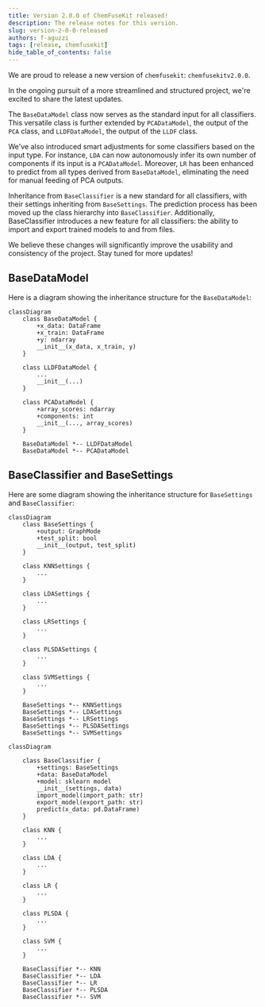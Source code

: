 ```yaml
---
title: Version 2.0.0 of ChemFuseKit released!
description: The release notes for this version.
slug: version-2-0-0-released
authors: f-aguzzi
tags: [release, chemfusekit]
hide_table_of_contents: false
---
```


We are proud to release a new version of `chemfusekit`: `chemfusekitv2.0.0`.

In the ongoing pursuit of a more streamlined and structured project, we're excited to share the latest updates.

The `BaseDataModel` class now serves as the standard input for all classifiers. This versatile class is further extended by `PCADataModel`, the output of the `PCA` class, and `LLDFDataModel`, the output of the `LLDF` class.

We've also introduced smart adjustments for some classifiers based on the input type. For instance, `LDA` can now autonomously infer its own number of components if its input is a `PCADataModel`. Moreover, `LR` has been enhanced to predict from all types derived from `BaseDataModel`, eliminating the need for manual feeding of PCA outputs.

Inheritance from `BaseClassifier` is a new standard for all classifiers, with their settings inheriting from `BaseSettings`. The prediction process has been moved up the class hierarchy into `BaseClassifier`. Additionally, BaseClassifier introduces a new feature for all classifiers: the ability to import and export trained models to and from files.

We believe these changes will significantly improve the usability and consistency of the project. Stay tuned for more updates!

<!-- truncate -->

## BaseDataModel

Here is a diagram showing the inheritance structure for the `BaseDataModel`:

```mermaid
classDiagram
    class BaseDataModel {
        +x_data: DataFrame
        +x_train: DataFrame
        +y: ndarray
        __init__(x_data, x_train, y)
    }

    class LLDFDataModel {
        ...
        __init__(...)
    }

    class PCADataModel {
        +array_scores: ndarray
        +components: int
        __init__(..., array_scores)
    }

    BaseDataModel *-- LLDFDataModel
    BaseDataModel *-- PCADataModel
```

## BaseClassifier and BaseSettings

Here are some diagram showing the inheritance structure for `BaseSettings` and `BaseClassifier`:

```mermaid
classDiagram
    class BaseSettings {
        +output: GraphMode
        +test_split: bool
        __init__(output, test_split)
    }

    class KNNSettings {
        ...
    }

    class LDASettings {
        ...
    }

    class LRSettings {
        ...
    }

    class PLSDASettings {
        ...
    }

    class SVMSettings {
        ...
    }

    BaseSettings *-- KNNSettings
    BaseSettings *-- LDASettings
    BaseSettings *-- LRSettings
    BaseSettings *-- PLSDASettings
    BaseSettings *-- SVMSettings 
```

```mermaid
classDiagram
    
    class BaseClassifier {
        +settings: BaseSettings
        +data: BaseDataModel
        +model: sklearn model
        __init__(settings, data)
        import_model(import_path: str)
        export_model(export_path: str)
        predict(x_data: pd.DataFrame)
    }

    class KNN {
        ...
    }

    class LDA {
        ...
    }

    class LR {
        ...
    }

    class PLSDA {
        ...
    }

    class SVM {
        ...
    }

    BaseClassifier *-- KNN
    BaseClassifier *-- LDA
    BaseClassifier *-- LR
    BaseClassifier *-- PLSDA
    BaseClassifier *-- SVM
```